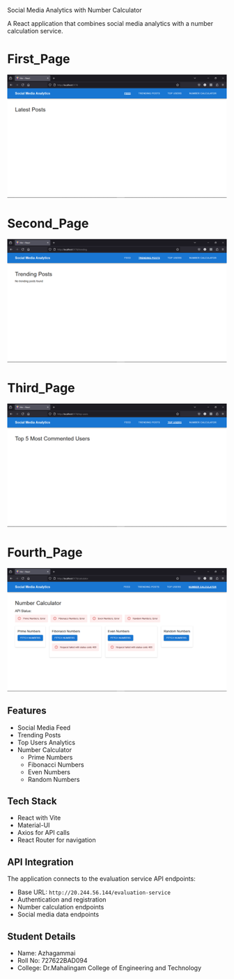 Social Media Analytics with Number Calculator

A React application that combines social media analytics with a number calculation service.

# First_Page
![Feed](Feed.png)

# Second_Page
![Trending](Trending_Post.png)

# Third_Page
![Top Users](Top_Users.png)

# Fourth_Page
![Number Calculator](Number_Calculator.png)

## Features

- Social Media Feed
- Trending Posts
- Top Users Analytics
- Number Calculator
  - Prime Numbers
  - Fibonacci Numbers
  - Even Numbers
  - Random Numbers

## Tech Stack

- React with Vite
- Material-UI
- Axios for API calls
- React Router for navigation

## API Integration

The application connects to the evaluation service API endpoints:
- Base URL: `http://20.244.56.144/evaluation-service`
- Authentication and registration
- Number calculation endpoints
- Social media data endpoints

## Student Details

- Name: Azhagammai
- Roll No: 727622BAD094
- College: Dr.Mahalingam College of Engineering and Technology 

